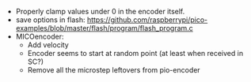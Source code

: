 - Properly clamp values under 0 in the encoder itself.
- save options in flash: https://github.com/raspberrypi/pico-examples/blob/master/flash/program/flash_program.c
- MICOencoder:
	- Add velocity
	- Encoder seems to start at random point (at least when received in SC?)
	- Remove all the microstep leftovers from pio-encoder
